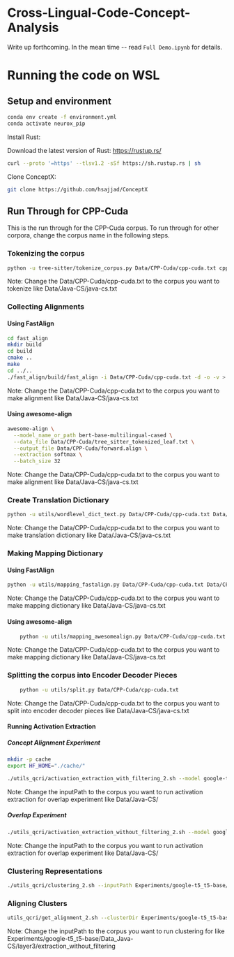 # Cross-Lingual-Code-Concept-Analysis

Write up forthcoming. In the mean time -- read `Full Demo.ipynb` for details. 

# Running the code on WSL

## Setup and environment 

```bash
conda env create -f environment.yml
conda activate neurox_pip
```

Install Rust:

Download the latest version of Rust: https://rustup.rs/

```bash
curl --proto '=https' --tlsv1.2 -sSf https://sh.rustup.rs | sh
```

Clone ConceptX:

```bash
git clone https://github.com/hsajjad/ConceptX
```

## Run Through for CPP-Cuda

This is the run through for the CPP-Cuda corpus.
To run through for other corpora, change the corpus name in the following steps.

### Tokenizing the corpus

```bash
python -u tree-sitter/tokenize_corpus.py Data/CPP-Cuda/cpp-cuda.txt cpp cuda --level leaf
```
Note: Change the Data/CPP-Cuda/cpp-cuda.txt to the corpus you want to tokenize like Data/Java-CS/java-cs.txt

### Collecting Alignments

#### Using FastAlign

```bash
cd fast_align
mkdir build
cd build
cmake ..
make
cd ../..
./fast_align/build/fast_align -i Data/CPP-Cuda/cpp-cuda.txt -d -o -v > Data/CPP-Cuda/forward.align
```

Note: Change the Data/CPP-Cuda/cpp-cuda.txt to the corpus you want to make alignment like Data/Java-CS/java-cs.txt

#### Using awesome-align

```bash
awesome-align \
  --model_name_or_path bert-base-multilingual-cased \
  --data_file Data/CPP-Cuda/tree_sitter_tokenized_leaf.txt \
  --output_file Data/CPP-Cuda/forward.align \
  --extraction softmax \
  --batch_size 32
```

Note: Change the Data/CPP-Cuda/cpp-cuda.txt to the corpus you want to make alignment like Data/Java-CS/java-cs.txt

### Create Translation Dictionary

```bash
python -u utils/wordlevel_dict_text.py Data/CPP-Cuda/cpp-cuda.txt Data/CPP-Cuda/forward.align
```

Note: Change the Data/CPP-Cuda/cpp-cuda.txt to the corpus you want to make translation dictionary like Data/Java-CS/java-cs.txt

### Making Mapping Dictionary

#### Using FastAlign

```bash
python -u utils/mapping_fastalign.py Data/CPP-Cuda/cpp-cuda.txt Data/CPP-Cuda/forward.align
```
Note: Change the Data/CPP-Cuda/cpp-cuda.txt to the corpus you want to make mapping dictionary like Data/Java-CS/java-cs.txt

#### Using awesome-align

```bash
    python -u utils/mapping_awesomealign.py Data/CPP-Cuda/cpp-cuda.txt Data/CPP-Cuda/forward.align
```
Note: Change the Data/CPP-Cuda/cpp-cuda.txt to the corpus you want to make mapping dictionary like Data/Java-CS/java-cs.txt

### Splitting the corpus into Encoder Decoder Pieces

```bash
    python -u utils/split.py Data/CPP-Cuda/cpp-cuda.txt
```

Note: Change the Data/CPP-Cuda/cpp-cuda.txt to the corpus you want to split into encoder decoder pieces like Data/Java-CS/java-cs.txt

#### Running Activation Extraction 

##### Concept Alignment Experiment

```bash
mkdir -p cache
export HF_HOME="./cache/"
```

```bash
./utils_qcri/activation_extraction_with_filtering_2.sh --model google-t5/t5-base  --inputPath Data/CPP-Cuda/ --layer 3
```

Note: Change the inputPath to the corpus you want to run activation extraction for overlap experiment like Data/Java-CS/

##### Overlap Experiment

```bash
./utils_qcri/activation_extraction_without_filtering_2.sh --model google-t5/t5-base  --inputPath Data/CPP-Cuda --layer 3
```

Note: Change the inputPath to the corpus you want to run activation extraction for overlap experiment like Data/Java-CS/

### Clustering Representations

```bash
./utils_qcri/clustering_2.sh --inputPath Experiments/google-t5_t5-base/Data_CPP-Cuda/layer3/extraction_without_filtering --clusters 500 --mode visualize
```

### Aligning Clusters

```bash
utils_qcri/get_alignment_2.sh --clusterDir Experiments/google-t5_t5-base/Data_CPP-Cuda/layer3/extraction_without_filtering/clustering --dictionary Data/CPP-Cuda/dictionary.json
```

Note: Change the inputPath to the corpus you want to run clustering for like Experiments/google-t5_t5-base/Data_Java-CS/layer3/extraction_without_filtering